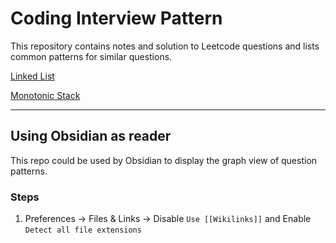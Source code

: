 # Coding Interview Pattern

This repository contains notes and solution to Leetcode questions and lists common patterns for similar questions.  


[Linked List](docs/LinkedList.md)

[Monotonic Stack](docs/Monotonic%20Stack.md)


---
## Using Obsidian as reader

This repo could be used by Obsidian to display the graph view of question patterns.

### Steps

1. Preferences -> Files & Links -> Disable `Use [[Wikilinks]]` and Enable `Detect all file extensions`

